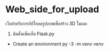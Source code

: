 # Web_side_for_upload
เว็บสำหรับการอัปโหลดรูปภาพเพื่อสร้าง 3D โมเดล
1. ติดตั้งแพ็คเก็ต Flask.py
- Create an environment
    py -3 -m venv venv
    
